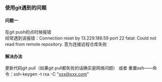 ### 使用git遇到的问题
#### 问题一
在git push的点时候报错<br />
经常遇到该报错：Connection reset by 13.229.188.59 port 22 fatal: Could not read from remote repository.
意为连接远程仓库失败
#### 解决办法
更新代码git pull（如果git pull都失败的话确实是网络问题）  或者 重置ssh——命令：ssh-keygen -t rsa -C "xxx@xxx.com"